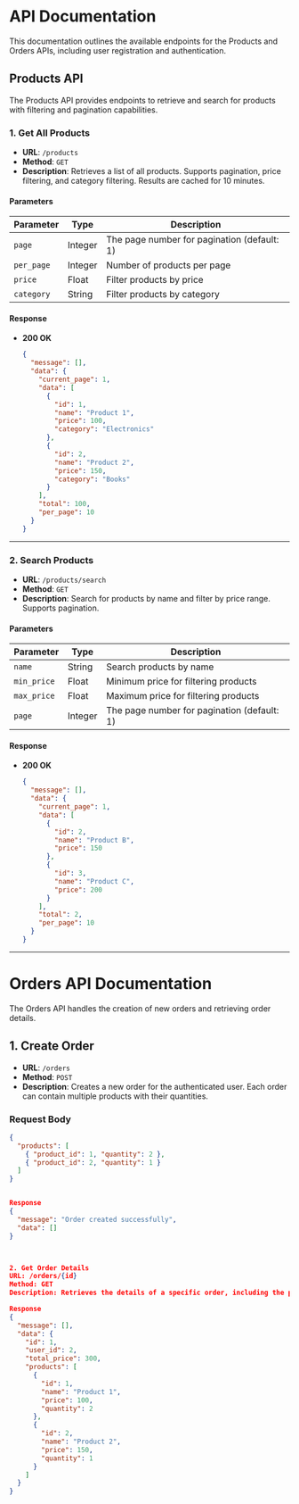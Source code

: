 # API Documentation

This documentation outlines the available endpoints for the Products and Orders APIs, including user registration and authentication.

## Products API

The Products API provides endpoints to retrieve and search for products with filtering and pagination capabilities.

### 1. Get All Products

- **URL**: `/products`
- **Method**: `GET`
- **Description**: Retrieves a list of all products. Supports pagination, price filtering, and category filtering. Results are cached for 10 minutes.

#### Parameters

| Parameter   | Type     | Description                                   |
|-------------|----------|-----------------------------------------------|
| `page`      | Integer  | The page number for pagination (default: 1)  |
| `per_page`  | Integer  | Number of products per page                   |
| `price`     | Float    | Filter products by price                      |
| `category`  | String   | Filter products by category                   |

#### Response

- **200 OK**
    ```json
    {
      "message": [],
      "data": {
        "current_page": 1,
        "data": [
          {
            "id": 1,
            "name": "Product 1",
            "price": 100,
            "category": "Electronics"
          },
          {
            "id": 2,
            "name": "Product 2",
            "price": 150,
            "category": "Books"
          }
        ],
        "total": 100,
        "per_page": 10
      }
    }
    ```

---

### 2. Search Products

- **URL**: `/products/search`
- **Method**: `GET`
- **Description**: Search for products by name and filter by price range. Supports pagination.

#### Parameters

| Parameter   | Type     | Description                              |
|-------------|----------|------------------------------------------|
| `name`      | String   | Search products by name                  |
| `min_price` | Float    | Minimum price for filtering products      |
| `max_price` | Float    | Maximum price for filtering products      |
| `page`      | Integer  | The page number for pagination (default: 1) |

#### Response

- **200 OK**
    ```json
    {
      "message": [],
      "data": {
        "current_page": 1,
        "data": [
          {
            "id": 2,
            "name": "Product B",
            "price": 150
          },
          {
            "id": 3,
            "name": "Product C",
            "price": 200
          }
        ],
        "total": 2,
        "per_page": 10
      }
    }
    ```

---

# Orders API Documentation

The Orders API handles the creation of new orders and retrieving order details.

## 1. Create Order

- **URL**: `/orders`
- **Method**: `POST`
- **Description**: Creates a new order for the authenticated user. Each order can contain multiple products with their quantities.

### Request Body

```json
{
  "products": [
    { "product_id": 1, "quantity": 2 },
    { "product_id": 2, "quantity": 1 }
  ]
}


Response
{
  "message": "Order created successfully",
  "data": []
}



2. Get Order Details
URL: /orders/{id}
Method: GET
Description: Retrieves the details of a specific order, including the products, quantities, and total price.

Response
{
  "message": [],
  "data": {
    "id": 1,
    "user_id": 2,
    "total_price": 300,
    "products": [
      {
        "id": 1,
        "name": "Product 1",
        "price": 100,
        "quantity": 2
      },
      {
        "id": 2,
        "name": "Product 2",
        "price": 150,
        "quantity": 1
      }
    ]
  }
}

